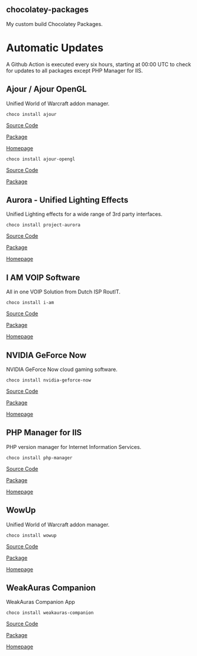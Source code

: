 chocolatey-packages
-------------------
My custom build Chocolatey Packages.

# Automatic Updates
A Github Action is executed every six hours, starting at 00:00 UTC to check for updates to all packages except PHP Manager for IIS.

## Ajour / Ajour OpenGL
Unified World of Warcraft addon manager.

`choco install ajour`

[Source Code](https://github.com/kwilliams1987/chocolatey-packages/tree/main/manual/ajour)

[Package](https://chocolatey.org/packages/ajour)

[Homepage](https://www.getajour.com/)


`choco install ajour-opengl`

[Source Code](https://github.com/kwilliams1987/chocolatey-packages/tree/main/manual/ajour-opengl)

[Package](https://chocolatey.org/packages/ajour-opengl)

## Aurora - Unified Lighting Effects
Unified Lighting effects for a wide range of 3rd party interfaces.

`choco install project-aurora`

[Source Code](https://github.com/kwilliams1987/chocolatey-packages/tree/main/manual/project-aurora)

[Package](https://chocolatey.org/packages/project-aurora)

[Homepage](http://www.project-aurora.com/)

## I AM VOIP Software
All in one VOIP Solution from Dutch ISP RoutIT.

`choco install i-am`

[Source Code](https://github.com/kwilliams1987/chocolatey-packages/tree/main/manual/i-am)

[Package](https://chocolatey.org/packages/i-am)

[Homepage](https://routit.nl/oplossingen/voip/)


## NVIDIA GeForce Now
NVIDIA GeForce Now cloud gaming software.

`choco install nvidia-geforce-now`

[Source Code](https://github.com/kwilliams1987/chocolatey-packages/tree/main/manual/nvidia-geforce-now)

[Package](https://chocolatey.org/packages/nvidia-geforce-now)

[Homepage](https://www.nvidia.com/en-gb/geforce/products/geforce-now/)

## PHP Manager for IIS
PHP version manager for Internet Information Services.

`choco install php-manager`

[Source Code](https://github.com/phpmanager/phpmanager/tree/master/Chocolatey)

[Package](https://chocolatey.org/packages/php-manager)

[Homepage](http://www.phpmanager.xyz/)

## WowUp
Unified World of Warcraft addon manager.

`choco install wowup`

[Source Code](https://github.com/kwilliams1987/chocolatey-packages/tree/main/manual/wowup)

[Package](https://chocolatey.org/packages/wowup)

[Homepage](https://wowup.io/)

## WeakAuras Companion
WeakAuras Companion App

`choco install weakauras-companion`

[Source Code](https://github.com/kwilliams1987/chocolatey-packages/tree/main/manual/weakauras-companion)

[Package](https://chocolatey.org/packages/weakauras-companion)

[Homepage](https://weakauras.wtf/)

